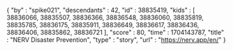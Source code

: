 {
  "by" : "spike021",
  "descendants" : 42,
  "id" : 38835419,
  "kids" : [ 38836066, 38835507, 38836366, 38836548, 38836060, 38835819, 38835785, 38836175, 38835911, 38836649, 38836617, 38836436, 38836406, 38835862, 38836721 ],
  "score" : 80,
  "time" : 1704143787,
  "title" : "NERV Disaster Prevention",
  "type" : "story",
  "url" : "https://nerv.app/en/"
}
